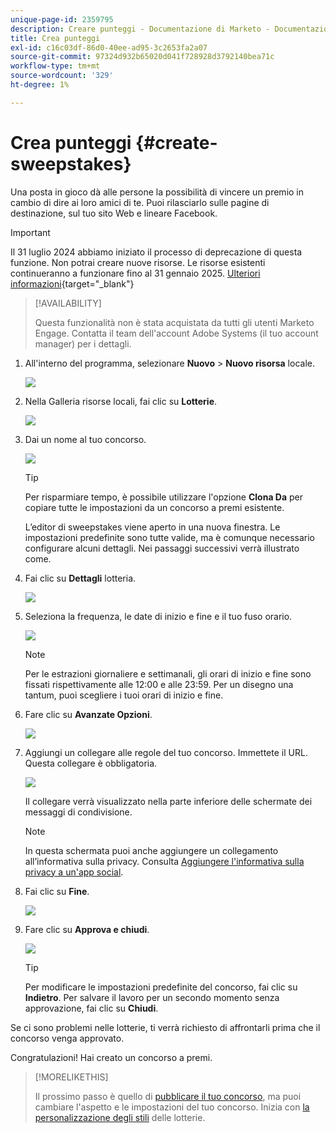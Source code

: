 ```yaml
---
unique-page-id: 2359795
description: Creare punteggi - Documentazione di Marketo - Documentazione del prodotto
title: Crea punteggi
exl-id: c16c03df-86d0-40ee-ad95-3c2653fa2a07
source-git-commit: 97324d932b65020d041f728928d3792140bea71c
workflow-type: tm+mt
source-wordcount: '329'
ht-degree: 1%

---
```


# Crea punteggi {#create-sweepstakes}

Una posta in gioco dà alle persone la possibilità di vincere un premio in cambio di dire ai loro amici di te. Puoi rilasciarlo sulle pagine di destinazione, sul tuo sito Web e lineare Facebook.

>[!IMPORTANT]
>
>Il 31 luglio 2024 abbiamo iniziato il processo di deprecazione di questa funzione. Non potrai creare nuove risorse. Le risorse esistenti continueranno a funzionare fino al 31 gennaio 2025. [Ulteriori informazioni](https://nation.marketo.com/t5/employee-blogs/marketo-engage-social-features-deprecation/ba-p/351977){target="_blank"}

>[!AVAILABILITY]
>
>Questa funzionalità non è stata acquistata da tutti gli utenti Marketo Engage. Contatta il team dell&#39;account Adobe Systems (il tuo account manager) per i dettagli.

1. All&#39;interno del programma, selezionare **Nuovo** > **Nuovo risorsa** locale.

   ![](assets/image2014-9-25-17-3a29-3a20.png)

1. Nella Galleria risorse locali, fai clic su **Lotterie**.

   ![](assets/image2014-9-25-17-3a29-3a31.png)

1. Dai un nome al tuo concorso.

   ![](assets/image2014-9-25-17-3a29-3a50.png)

   >[!TIP]
   >
   >Per risparmiare tempo, è possibile utilizzare l&#39;opzione **Clona Da** per copiare tutte le impostazioni da un concorso a premi esistente.

   L’editor di sweepstakes viene aperto in una nuova finestra. Le impostazioni predefinite sono tutte valide, ma è comunque necessario configurare alcuni dettagli. Nei passaggi successivi verrà illustrato come.

1. Fai clic su **Dettagli** lotteria.

   ![](assets/image2014-9-25-17-3a32-3a37.png)

1. Seleziona la frequenza, le date di inizio e fine e il tuo fuso orario.

   ![](assets/image2014-9-25-17-3a32-3a43.png)

   >[!NOTE]
   >
   >Per le estrazioni giornaliere e settimanali, gli orari di inizio e fine sono fissati rispettivamente alle 12:00 e alle 23:59. Per un disegno una tantum, puoi scegliere i tuoi orari di inizio e fine.

1. Fare clic su **Avanzate Opzioni**.

   ![](assets/image2014-9-25-17-3a33-3a19.png)

1. Aggiungi un collegare alle regole del tuo concorso. Immettete il URL. Questa collegare è obbligatoria.

   ![](assets/image2014-9-25-17-3a33-3a30.png)

   Il collegare verrà visualizzato nella parte inferiore delle schermate dei messaggi di condivisione.

   >[!NOTE]
   >
   >In questa schermata puoi anche aggiungere un collegamento all’informativa sulla privacy. Consulta [Aggiungere l&#39;informativa sulla privacy a un&#39;app social](/help/marketo/product-docs/demand-generation/social/social-functions/add-your-privacy-policy-to-a-social-app.md).

1. Fai clic su **Fine**.

   ![](assets/image2014-9-25-17-3a34-3a2.png)

1. Fare clic su **Approva e chiudi**.

   ![](assets/image2014-9-25-17-3a34-3a15.png)

   >[!TIP]
   >
   >Per modificare le impostazioni predefinite del concorso, fai clic su **Indietro**. Per salvare il lavoro per un secondo momento senza approvazione, fai clic su **Chiudi**.

Se ci sono problemi nelle lotterie, ti verrà richiesto di affrontarli prima che il concorso venga approvato.

Congratulazioni! Hai creato un concorso a premi.

>[!MORELIKETHIS]
>
>Il prossimo passo è quello di [pubblicare il tuo concorso](/help/marketo/product-docs/demand-generation/social/sweepstakes/publish-a-sweepstakes.md), ma puoi cambiare l&#39;aspetto e le impostazioni del tuo concorso. Inizia con [la personalizzazione degli stili](/help/marketo/product-docs/demand-generation/social/sweepstakes/customize-sweepstakes-styles.md) delle lotterie.
